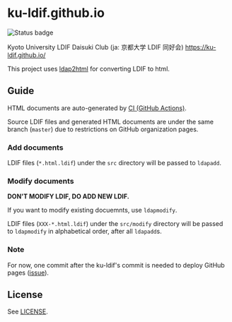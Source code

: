 # ku-ldif.github.io

![Status badge](https://github.com/ku-ldif/ku-ldif.github.io/workflows/Build/badge.svg)

Kyoto University LDIF Daisuki Club (ja: 京都大学 LDIF 同好会) <https://ku-ldif.github.io/>

This project uses [ldap2html](https://github.com/nonylene/ldap2html) for converting LDIF to html.

## Guide

HTML documents are auto-generated by [CI (GitHub Actions)](https://github.com/ku-ldif/ku-ldif.github.io/actions).

Source LDIF files and generated HTML documents are under the same branch (`master`) due to restrictions on GitHub organization pages.

### Add documents

LDIF files (`*.html.ldif`) under the `src` directory will be passed to `ldapadd`.

### Modify documents

**DON'T MODIFY LDIF, DO ADD NEW LDIF.**

If you want to modify existing docuemnts, use `ldapmodify`.

LDIF files (`XXX-*.html.ldif`) under the `src/modify` directory will be passed to `ldapmodify` in alphabetical order, after all `ldapadd`s.

### Note

For now, one commit after the ku-ldif's commit is needed to deploy GitHub pages ([issue](https://github.com/ku-ldif/ku-ldif.github.io/issues/2)).

## License

See [LICENSE](./LICENSE).
